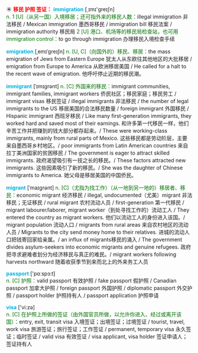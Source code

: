 ☀ <font color="red">**移民 护照 签证：**</font>
<font color="sky blue">**immigration**</font> [͵ɪmɪ'ɡreɪʃn]  
<font color="rgb(227, 108, 9)">n. 1 [U]（从另一国）入境移居；还可指外来的移民人数：</font>illegal immigration 非法移民 / Mexican immigration 墨西哥移民 / immigration bill 移民法案 / immigration authority 移民局 <font color="rgb(227, 108, 9)">2 [U] 港口、机场等的移民局检查站，也可用immigration control：</font>to go through immigration 办理移民入境检查手续
           
<font color="sky blue">**emigration**</font> [ˌemɪˈgreɪʃn]
<font color="rgb(227, 108, 9)">n. [U, C]（向国外的）移民、移居：</font>the mass emigration of Jews from Eastern Europe 犹太人从东欧往其他地区的大批移居 / emigration from Europe to America 从欧洲移居美国 / He called for a halt to the recent wave of emigration. 他呼吁停止近期的移民潮。
           
<font color="sky blue">**immigrant**</font> [ˈɪmɪgrənt]
<font color="rgb(227, 108, 9)">n. [C] 外国来的移民：</font>immigrant communities, immigrant families, immigrant workers 侨民社区；移民家庭；移民劳工 / immigrant visas 移民签证 / illegal immigrants 非法移民 / the number of legal immigrants to the US 移居美国的合法移民数量 / foreign immigrant 外国移民 / Hispanic immigrant 西班牙移民 / Like many first-generation immigrants, they worked hard and saved most of their earnings. 和许多第一代移民一样，他们辛苦工作并把赚到的钱大部分都存起来。/ These were working-class immigrants, mainly from rural parts of Mexico. 这些移民都是劳动阶层，主要来自墨西哥乡村地区。/ poor immigrants from Latin American countries 来自拉丁美洲国家的贫困移民 / The government is eager to attract skilled immigrants. 政府渴望吸引有一技之长的移民。/ These factors attracted new immigrants. 这些因素吸引了新的移民。/ She was the daughter of Chinese immigrants to America. 她父母是移居美国的中国侨民。
           
<font color="sky blue">**migrant**</font> [ˈmaɪgrənt]
<font color="rgb(227, 108, 9)">n. [C]（尤指为找工作）（从一地到另一地的）移居者、移民：</font>economic migrant 经济移民 / illegal, undocumented（尤美）migrant 非法移民；无证移民 / rural migrant 农村流动人员 / first-generation 第一代移民 / migrant labourer/laborer, migrant worker（到处寻找工作的）流动工人 / They entered the country as migrant workers. 他们以流动工人的身份进入该国。/ migrant population 流动人口 / migrants from rural areas 来自农村地区的流动人员 / Migrants to the city send money home to their relatives. 进城的流动人口把钱寄回家给亲属。/ an influx of migrants移民的涌入 / The government divides asylum-seekers into economic migrants and genuine refugees. 政府把寻求避难者划分为经济移民与真正的难民。/ migrant workers following harvests northward 随着收获季节到来而北上的外来务工人员
           
<font color="sky blue">**passport**</font> ['pɑːspɔ:t]  
<font color="rgb(227, 108, 9)">n. [C] 护照：</font>valid passport 有效护照 / fake passport 假护照 / Canadian passport 加拿大护照 / foreign passport 外国护照 / diplomatic passport 外交护照 / passport holder 护照持有人 / passport application 护照申请 

<font color="sky blue">**visa**</font> ['vi:zə]  
<font color="rgb(227, 108, 9)">n. [C] 在护照上所做的签证（由外国官员所做，以允许你进入、经过或离开该国）：</font>entry, exit, transit visa 入境签证；出境签证；过境签证 / tourist, travel, work visa 旅游签证；旅行签证；工作签证 / permanent, temporary visa 永久签证；临时签证 / valid visa 有效签证 / visa applicant, visa holder 签证申请人；签证持有人

